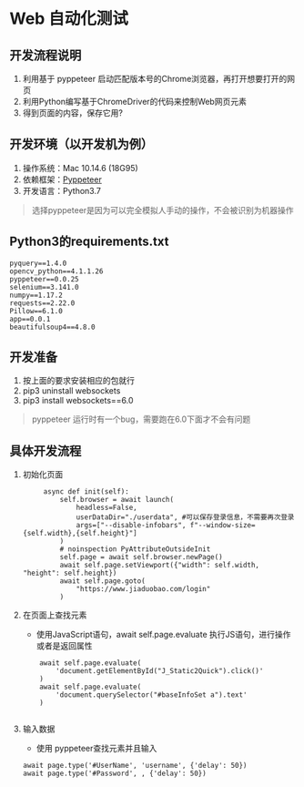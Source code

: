 # Web 自动化测试

## 开发流程说明
1. 利用基于 pyppeteer 启动匹配版本号的Chrome浏览器，再打开想要打开的网页
2. 利用Python编写基于ChromeDriver的代码来控制Web网页元素
3. 得到页面的内容，保存它用?

## 开发环境（以开发机为例）
1. 操作系统：Mac 10.14.6 (18G95)
2. 依赖框架：[Pyppeteer](https://github.com/miyakogi/pyppeteer/ )
3. 开发语言：Python3.7
>选择pyppeteer是因为可以完全模拟人手动的操作，不会被识别为机器操作
## Python3的requirements.txt
```
pyquery==1.4.0
opencv_python==4.1.1.26
pyppeteer==0.0.25
selenium==3.141.0
numpy==1.17.2
requests==2.22.0
Pillow==6.1.0
app==0.0.1
beautifulsoup4==4.8.0
```
## 开发准备
1. 按上面的要求安装相应的包就行
2. pip3 uninstall websockets
3. pip3 install websockets==6.0
> pyppeteer 运行时有一个bug，需要跑在6.0下面才不会有问题

## 具体开发流程
1. 初始化页面
   ```
        async def init(self):
            self.browser = await launch(
                headless=False,
                userDataDir="./userdata", #可以保存登录信息，不需要再次登录
                args=["--disable-infobars", f"--window-size={self.width},{self.height}"]
            )
            # noinspection PyAttributeOutsideInit
            self.page = await self.browser.newPage()
            await self.page.setViewport({"width": self.width, "height": self.height})
            await self.page.goto(
                "https://www.jiaduobao.com/login"
            )
   ```

2. 在页面上查找元素
    
    * 使用JavaScript语句，await self.page.evaluate 执行JS语句，进行操作或者是返回属性
    ```
        await self.page.evaluate(
            'document.getElementById("J_Static2Quick").click()'
        )
        await self.page.evaluate(
            'document.querySelector("#baseInfoSet a").text'
        )
        
    ```

3. 输入数据
    * 使用 pyppeteer查找元素并且输入
    ```
    await page.type('#UserName', 'username', {'delay': 50})
    await page.type('#Password', , {'delay': 50})
   
   ```
